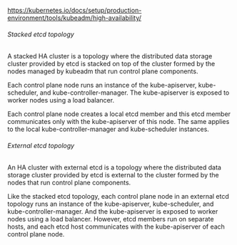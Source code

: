 https://kubernetes.io/docs/setup/production-environment/tools/kubeadm/high-availability/

######  Stacked etcd topology
A stacked HA cluster is a topology where the distributed data storage cluster provided by etcd is stacked on top of the cluster formed by the nodes managed by kubeadm that run control plane components.

Each control plane node runs an instance of the kube-apiserver, kube-scheduler, and kube-controller-manager. The kube-apiserver is exposed to worker nodes using a load balancer.

Each control plane node creates a local etcd member and this etcd member communicates only with the kube-apiserver of this node. The same applies to the local kube-controller-manager and kube-scheduler instances.



###### External etcd topology
An HA cluster with external etcd is a topology where the distributed data storage cluster provided by etcd is external to the cluster formed by the nodes that run control plane components.

Like the stacked etcd topology, each control plane node in an external etcd topology runs an instance of the kube-apiserver, kube-scheduler, and kube-controller-manager. And the kube-apiserver is exposed to worker nodes using a load balancer. However, etcd members run on separate hosts, and each etcd host communicates with the kube-apiserver of each control plane node.

######


